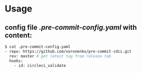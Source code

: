 # Usage

## config file ***.pre-commit-config.yaml*** with content:
```bash
$ cat .pre-commit-config.yaml
- repo: https://github.com/voronenko/pre-commit-cdci.git
  rev: master # get latest tag from release tab
  hooks:
    - id: circleci_validate
```
